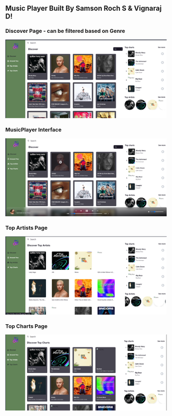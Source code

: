 ## Music Player Built By Samson Roch S & Vignaraj D!

### Discover Page - can be filtered based on Genre
![Image-1](/output_image/1.png)

### MusicPlayer Interface
![Image-2](/output_image/2.png)

### Top Artists Page
![Image-3](/output_image/3.png)

### Top Charts Page
![Image-4](/output_image/4.png)
